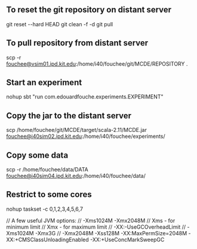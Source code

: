 To reset the git repository on distant server
---------------------------------------------

git reset --hard HEAD
git clean -f -d
git pull

To pull repository from distant server
--------------------------------------

scp -r fouchee@vsim01.ipd.kit.edu:/home/i40/fouchee/git/MCDE/REPOSITORY  .

Start an experiment
-------------------

nohup sbt "run com.edouardfouche.experiments.EXPERIMENT"

Copy the jar to the distant server
----------------------------------

scp /home/fouchee/git/MCDE/target/scala-2.11/MCDE.jar fouchee@i40sim02.ipd.kit.edu:/home/i40/fouchee/experiments/

Copy some data
--------------

scp -r /home/fouchee/data/DATA fouchee@i40sim04.ipd.kit.edu:/home/i40/fouchee/data/

Restrict to some cores
----------------------

nohup taskset -c 0,1,2,3,4,5,6,7


// A few useful JVM options:
// -Xms1024M -Xmx2048M
// Xms - for minimum limit
// Xmx - for maximum limit
// -XX:-UseGCOverheadLimit
// -Xms1024M -Xmx3G
// -Xmx2048M -Xss128M -XX:MaxPermSize=2048M -XX:+CMSClassUnloadingEnabled -XX:+UseConcMarkSweepGC
